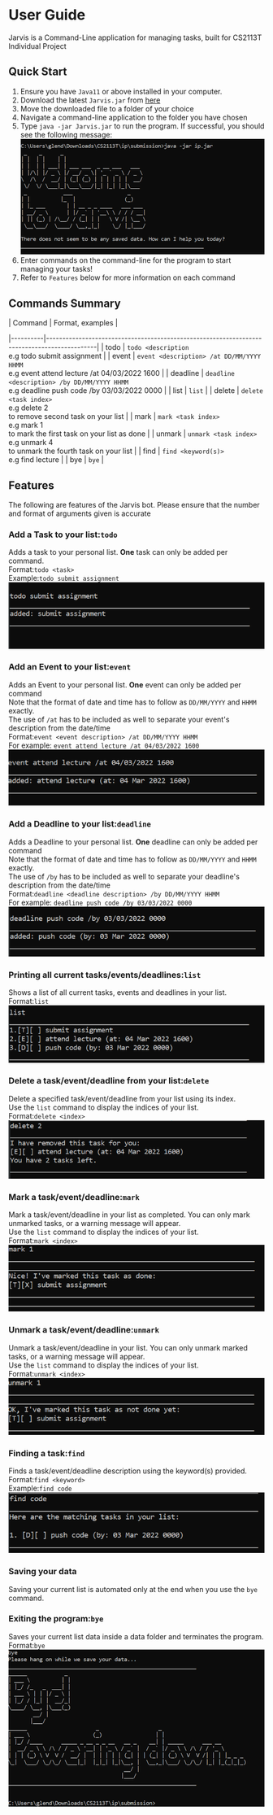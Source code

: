 # User Guide
Jarvis is a Command-Line application for managing tasks, built for CS2113T Individual Project


## Quick Start
1. Ensure you have `Java11` or above installed in your computer.
2. Download the latest `Jarvis.jar` from [here](https://github.com/GlendonNotGlen/ip/releases/tag/A-UserGuide)
3. Move the downloaded file to a folder of your choice
4. Navigate a command-line application to the folder you have chosen
5. Type `java -jar Jarvis.jar` to run the program. If successful, you should see the following message:
![Welcome Message](./images/welcome.PNG)
6. Enter commands on the command-line for the program to start managing your tasks!
7. Refer to `Features` below for more information on each command

## Commands Summary <br>
| Command  | Format, examples                                                                            |

|----------|---------------------------------------------------------------------------------------------|
| todo     | `todo <description`<br/> e.g todo submit assignment                                         |
| event    | `event <description> /at DD/MM/YYYY HHMM`<br/>e.g event attend lecture /at 04/03/2022 1600  |
| deadline | `deadline <description> /by DD/MM/YYYY HHMM`<br/>e.g deadline push code /by 03/03/2022 0000 |
| list     | `list`                                                                                      | 
| delete   | `delete <task index>`<br/>e.g delete 2<br/>to remove second task on your list               |
| mark     | `mark <task index>`<br/>e.g mark 1<br/>to mark the first task on your list as done          |
| unmark   | `unmark <task index>`<br/>e.g unmark 4<br/>to unmark the fourth task on your list           |
| find     | `find <keyword(s)>`<br/>e.g find lecture                                                    |
| bye      | `bye`                                                                                       |
 

## Features <br>
The following are features of the Jarvis bot. Please ensure that the number and format of arguments given is accurate<br>

### Add a Task to your list:`todo`<br>
Adds a task to your personal list. **One** task can only be added per command.<br>
Format:`todo <task>` <br>
Example:`todo submit assignment`<br>
![todo screenshot](./images/todo.PNG)

### Add an Event to your list:`event` <br>
Adds an Event to your personal list. **One** event can only be added per command<br>
Note that the format of date and time has to follow as `DD/MM/YYYY` and `HHMM` exactly.<br>
The use of `/at` has to be included as well to separate your event's description from the date/time <br>
Format:`event <event description> /at DD/MM/YYYY HHMM`<br>
For example: `event attend lecture /at 04/03/2022 1600`<br>
![event screenshot](./images/event.PNG)<br>

### Add a Deadline to your list:`deadline` <br>
Adds a Deadline to your personal list. **One** deadline can only be added per command<br>
Note that the format of date and time has to follow as `DD/MM/YYYY` and `HHMM` exactly.<br>
The use of `/by` has to be included as well to separate your deadline's description from the date/time<br>
Format:`deadline <deadline description> /by DD/MM/YYYY HHMM`<br>
For example: `deadline push code /by 03/03/2022 0000`<br>
![deadline screenshot](./images/deadline.PNG)<br>

### Printing all current tasks/events/deadlines:`list`<br>
Shows a list of all current tasks, events and deadlines in your list.<br>
Format:`list`<br>
![list screenshot](./images/list.PNG)<br>

### Delete a task/event/deadline from your list:`delete`<br>
Delete a specified task/event/deadline from your list using its index.<br>
Use the `list` command to display the indices of your list.<br>
Format:`delete <index>`<br>
![delete screenshot](./images/delete.PNG)<br>

### Mark a task/event/deadline:`mark`<br>
Mark a task/event/deadline in your list as completed. You can only mark unmarked tasks, or a warning message will appear.<br>
Use the `list` command to display the indices of your list.<br>
Format:`mark <index>`<br>
![mark screenshot](./images/mark.PNG)<br>

### Unmark a task/event/deadline:`unmark`<br>
Unmark a task/event/deadline in your list. You can only unmark marked tasks, or a warning message will appear.<br>
Use the `list` command to display the indices of your list.<br>
Format:`unmark <index>`<br>
![unmark screenshot](./images/unmark.PNG)<br>

### Finding a task:`find`<br>
Finds a task/event/deadline description using the keyword(s) provided.<br>
Format:`find <keyword>`<br>
Example:`find code`<br>
![find screenshot](./images/find.PNG)<br>

### Saving your data<br>
Saving your current list is automated only at the end when you use the `bye` command.<br>

### Exiting the program:`bye`<br>
Saves your current list data inside a data folder and terminates the program.<br>
Format:`bye`<br>
![bye screenshot](./images/bye.PNG)<br>
